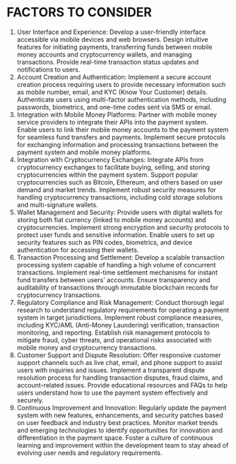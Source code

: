 # FACTORS TO CONSIDER
1. User Interface and Experience:
Develop a user-friendly interface accessible via mobile devices and web browsers.
Design intuitive features for initiating payments, transferring funds between mobile money accounts and cryptocurrency wallets, and managing transactions.
Provide real-time transaction status updates and notifications to users.
2. Account Creation and Authentication:
Implement a secure account creation process requiring users to provide necessary information such as mobile number, email, and KYC (Know Your Customer) details.
Authenticate users using multi-factor authentication methods, including passwords, biometrics, and one-time codes sent via SMS or email.
3. Integration with Mobile Money Platforms:
Partner with mobile money service providers to integrate their APIs into the payment system.
Enable users to link their mobile money accounts to the payment system for seamless fund transfers and payments.
Implement secure protocols for exchanging information and processing transactions between the payment system and mobile money platforms.
4. Integration with Cryptocurrency Exchanges:
Integrate APIs from cryptocurrency exchanges to facilitate buying, selling, and storing cryptocurrencies within the payment system.
Support popular cryptocurrencies such as Bitcoin, Ethereum, and others based on user demand and market trends.
Implement robust security measures for handling cryptocurrency transactions, including cold storage solutions and multi-signature wallets.
5. Wallet Management and Security:
Provide users with digital wallets for storing both fiat currency (linked to mobile money accounts) and cryptocurrencies.
Implement strong encryption and security protocols to protect user funds and sensitive information.
Enable users to set up security features such as PIN codes, biometrics, and device authentication for accessing their wallets.
6. Transaction Processing and Settlement:
Develop a scalable transaction processing system capable of handling a high volume of concurrent transactions.
Implement real-time settlement mechanisms for instant fund transfers between users' accounts.
Ensure transparency and auditability of transactions through immutable blockchain records for cryptocurrency transactions.
7. Regulatory Compliance and Risk Management:
Conduct thorough legal research to understand regulatory requirements for operating a payment system in target jurisdictions.
Implement robust compliance measures, including KYC/AML (Anti-Money Laundering) verification, transaction monitoring, and reporting.
Establish risk management protocols to mitigate fraud, cyber threats, and operational risks associated with mobile money and cryptocurrency transactions.
8. Customer Support and Dispute Resolution:
Offer responsive customer support channels such as live chat, email, and phone support to assist users with inquiries and issues.
Implement a transparent dispute resolution process for handling transaction disputes, fraud claims, and account-related issues.
Provide educational resources and FAQs to help users understand how to use the payment system effectively and securely.
9. Continuous Improvement and Innovation:
Regularly update the payment system with new features, enhancements, and security patches based on user feedback and industry best practices.
Monitor market trends and emerging technologies to identify opportunities for innovation and differentiation in the payment space.
Foster a culture of continuous learning and improvement within the development team to stay ahead of evolving user needs and regulatory requirements.
